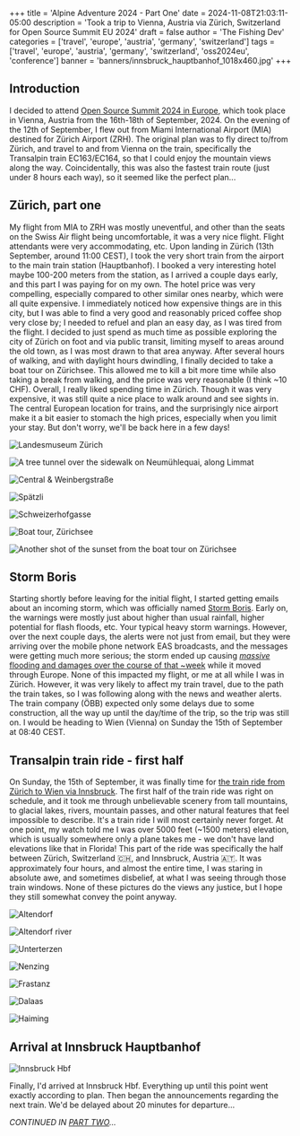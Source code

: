 +++
title = 'Alpine Adventure 2024 - Part One'
date = 2024-11-08T21:03:11-05:00
description = 'Took a trip to Vienna, Austria via Zürich, Switzerland for Open Source Summit EU 2024'
draft = false
author = 'The Fishing Dev'
categories = ['travel', 'europe', 'austria', 'germany', 'switzerland']
tags = ['travel', 'europe', 'austria', 'germany', 'switzerland', 'oss2024eu', 'conference']
banner = 'banners/innsbruck_hauptbanhof_1018x460.jpg'
+++

## Introduction

I decided to attend [Open Source Summit 2024 in Europe](https://events.linuxfoundation.org/archive/2024/open-source-summit-europe/), which took place in Vienna, Austria from the 16th-18th of September, 2024. On the evening of the 12th of September, I flew out from Miami International Airport (MIA) destined for Zürich Airport (ZRH). The original plan was to fly direct to/from Zürich, and travel to and from Vienna on the train, specifically the Transalpin train EC163/EC164, so that I could enjoy the mountain views along the way. Coincidentally, this was also the fastest train route (just under 8 hours each way), so it seemed like the perfect plan...

## Zürich, part one

My flight from MIA to ZRH was mostly uneventful, and other than the seats on the Swiss Air flight being uncomfortable, it was a very nice flight. Flight attendants were very accommodating, etc. Upon landing in Zürich (13th September, around 11:00 CEST), I took the very short train from the airport to the main train station (Hauptbanhof). I booked a very interesting hotel maybe 100-200 meters from the station, as I arrived a couple days early, and this part I was paying for on my own. The hotel price was very compelling, especially compared to other similar ones nearby, which were all quite expensive. I immediately noticed how expensive things are in this city, but I was able to find a very good and reasonably priced coffee shop very close by; I needed to refuel and plan an easy day, as I was tired from the flight. I decided to just spend as much time as possible exploring the city of Zürich on foot and via public transit, limiting myself to areas around the old town, as I was most drawn to that area anyway. After several hours of walking, and with daylight hours dwindling, I finally decided to take a boat tour on Zürichsee. This allowed me to kill a bit more time while also taking a break from walking, and the price was very reasonable (I think ~10 CHF). Overall, I really liked spending time in Zürich. Though it was very expensive, it was still quite a nice place to walk around and see sights in. The central European location for trains, and the surprisingly nice airport make it a bit easier to stomach the high prices, especially when you limit your stay. But don't worry, we'll be back here in a few days!

![Landesmuseum Zürich](/images/osseu2024/IMG_4729.jpeg)

![A tree tunnel over the sidewalk on Neumühlequai, along Limmat](/images/osseu2024/IMG_4732.jpeg)

![Central & Weinbergstraße](/images/osseu2024/IMG_4748.jpeg)

![Spätzli](/images/osseu2024/IMG_4757.jpeg)

![Schweizerhofgasse](/images/osseu2024/IMG_4758.jpeg)

![Boat tour, Zürichsee](/images/osseu2024/IMG_4774.jpeg)

![Another shot of the sunset from the boat tour on Zürichsee](/images/osseu2024/IMG_4819.jpeg)

## Storm Boris

Starting shortly before leaving for the initial flight, I started getting emails about an incoming storm, which was officially named [Storm Boris](https://www.ecmwf.int/en/about/media-centre/focus/2024/storm-boris-and-european-flooding-september-2024). Early on, the warnings were mostly just about higher than usual rainfall, higher potential for flash floods, etc. Your typical heavy storm warnings. However, over the next couple days, the alerts were not just from email, but they were arriving over the mobile phone network EAS broadcasts, and the messages were getting much more serious; the storm ended up causing [_massive_ flooding and damages over the course of that ~week](https://www.theguardian.com/world/gallery/2024/sep/16/storm-boris-batters-europe-austria-czech-republic-poland-hungary-romania-in-pictures) while it moved through Europe. None of this impacted my flight, or me at all while I was in Zürich. However, it was very likely to affect my train travel, due to the path the train takes, so I was following along with the news and weather alerts. The train company (ÖBB) expected only some delays due to some construction, all the way up until the day/time of the trip, so the trip was still on. I would be heading to Wien (Vienna) on Sunday the 15th of September at 08:40 CEST.

## Transalpin train ride - first half

On Sunday, the 15th of September, it was finally time for [the train ride from Zürich to Wien via Innsbruck](https://www.seat61.com/trains-and-routes/zurich-to-innsbruck-via-the-arlberg-railway.htm). The first half of the train ride was right on schedule, and it took me through unbelievable scenery from tall mountains, to glacial lakes, rivers, mountain passes, and other natural features that feel impossible to describe. It's a train ride I will most certainly never forget. At one point, my watch told me I was over 5000 feet (~1500 meters) elevation, which is usually somewhere only a plane takes me - we don't have land elevations like that in Florida! This part of the ride was specifically the half between Zürich, Switzerland 🇨🇭, and Innsbruck, Austria 🇦🇹. It was approximately four hours, and almost the entire time, I was staring in absolute awe, and sometimes disbelief, at what I was seeing through those train windows. None of these pictures do the views any justice, but I hope they still somewhat convey the point anyway.

![Altendorf](/images/osseu2024/IMG_4953.jpeg)

![Altendorf river](/images/osseu2024/IMG_4955.jpeg)

![Unterterzen](/images/osseu2024/IMG_4980.jpeg)

![Nenzing](/images/osseu2024/IMG_5019.jpeg)

![Frastanz](/images/osseu2024/IMG_5048.jpeg)

![Dalaas](/images/osseu2024/IMG_5082.jpeg)

![Haiming](/images/osseu2024/IMG_5122.jpeg)

## Arrival at Innsbruck Hauptbanhof

![Innsbruck Hbf](/images/osseu2024/IMG_5137.jpeg)

Finally, I'd arrived at Innsbruck Hbf. Everything up until this point went exactly according to plan. Then began the announcements regarding the next train. We'd be delayed about 20 minutes for departure...

_CONTINUED IN [PART TWO](https://thefishing.dev/post/alpine_adventure_2024_-_part_two/)..._
